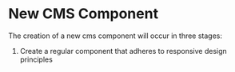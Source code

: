 # New CMS Component

The creation of a new cms component will occur in three stages:
1. Create a regular component that adheres to responsive design principles
